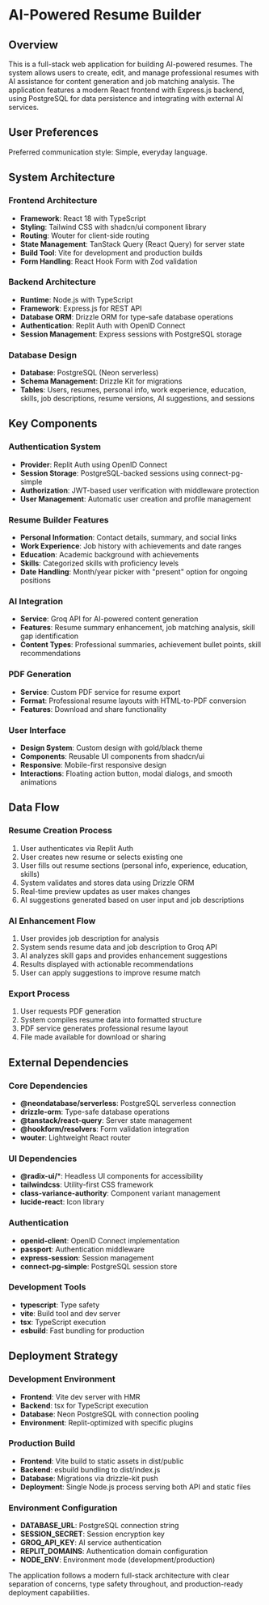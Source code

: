 # AI-Powered Resume Builder

## Overview

This is a full-stack web application for building AI-powered resumes. The system allows users to create, edit, and manage professional resumes with AI assistance for content generation and job matching analysis. The application features a modern React frontend with Express.js backend, using PostgreSQL for data persistence and integrating with external AI services.

## User Preferences

Preferred communication style: Simple, everyday language.

## System Architecture

### Frontend Architecture
- **Framework**: React 18 with TypeScript
- **Styling**: Tailwind CSS with shadcn/ui component library
- **Routing**: Wouter for client-side routing
- **State Management**: TanStack Query (React Query) for server state
- **Build Tool**: Vite for development and production builds
- **Form Handling**: React Hook Form with Zod validation

### Backend Architecture
- **Runtime**: Node.js with TypeScript
- **Framework**: Express.js for REST API
- **Database ORM**: Drizzle ORM for type-safe database operations
- **Authentication**: Replit Auth with OpenID Connect
- **Session Management**: Express sessions with PostgreSQL storage

### Database Design
- **Database**: PostgreSQL (Neon serverless)
- **Schema Management**: Drizzle Kit for migrations
- **Tables**: Users, resumes, personal info, work experience, education, skills, job descriptions, resume versions, AI suggestions, and sessions

## Key Components

### Authentication System
- **Provider**: Replit Auth using OpenID Connect
- **Session Storage**: PostgreSQL-backed sessions using connect-pg-simple
- **Authorization**: JWT-based user verification with middleware protection
- **User Management**: Automatic user creation and profile management

### Resume Builder Features
- **Personal Information**: Contact details, summary, and social links
- **Work Experience**: Job history with achievements and date ranges
- **Education**: Academic background with achievements
- **Skills**: Categorized skills with proficiency levels
- **Date Handling**: Month/year picker with "present" option for ongoing positions

### AI Integration
- **Service**: Groq API for AI-powered content generation
- **Features**: Resume summary enhancement, job matching analysis, skill gap identification
- **Content Types**: Professional summaries, achievement bullet points, skill recommendations

### PDF Generation
- **Service**: Custom PDF service for resume export
- **Format**: Professional resume layouts with HTML-to-PDF conversion
- **Features**: Download and share functionality

### User Interface
- **Design System**: Custom design with gold/black theme
- **Components**: Reusable UI components from shadcn/ui
- **Responsive**: Mobile-first responsive design
- **Interactions**: Floating action button, modal dialogs, and smooth animations

## Data Flow

### Resume Creation Process
1. User authenticates via Replit Auth
2. User creates new resume or selects existing one
3. User fills out resume sections (personal info, experience, education, skills)
4. System validates and stores data using Drizzle ORM
5. Real-time preview updates as user makes changes
6. AI suggestions generated based on user input and job descriptions

### AI Enhancement Flow
1. User provides job description for analysis
2. System sends resume data and job description to Groq API
3. AI analyzes skill gaps and provides enhancement suggestions
4. Results displayed with actionable recommendations
5. User can apply suggestions to improve resume match

### Export Process
1. User requests PDF generation
2. System compiles resume data into formatted structure
3. PDF service generates professional resume layout
4. File made available for download or sharing

## External Dependencies

### Core Dependencies
- **@neondatabase/serverless**: PostgreSQL serverless connection
- **drizzle-orm**: Type-safe database operations
- **@tanstack/react-query**: Server state management
- **@hookform/resolvers**: Form validation integration
- **wouter**: Lightweight React router

### UI Dependencies
- **@radix-ui/***: Headless UI components for accessibility
- **tailwindcss**: Utility-first CSS framework
- **class-variance-authority**: Component variant management
- **lucide-react**: Icon library

### Authentication
- **openid-client**: OpenID Connect implementation
- **passport**: Authentication middleware
- **express-session**: Session management
- **connect-pg-simple**: PostgreSQL session store

### Development Tools
- **typescript**: Type safety
- **vite**: Build tool and dev server
- **tsx**: TypeScript execution
- **esbuild**: Fast bundling for production

## Deployment Strategy

### Development Environment
- **Frontend**: Vite dev server with HMR
- **Backend**: tsx for TypeScript execution
- **Database**: Neon PostgreSQL with connection pooling
- **Environment**: Replit-optimized with specific plugins

### Production Build
- **Frontend**: Vite build to static assets in dist/public
- **Backend**: esbuild bundling to dist/index.js
- **Database**: Migrations via drizzle-kit push
- **Deployment**: Single Node.js process serving both API and static files

### Environment Configuration
- **DATABASE_URL**: PostgreSQL connection string
- **SESSION_SECRET**: Session encryption key
- **GROQ_API_KEY**: AI service authentication
- **REPLIT_DOMAINS**: Authentication domain configuration
- **NODE_ENV**: Environment mode (development/production)

The application follows a modern full-stack architecture with clear separation of concerns, type safety throughout, and production-ready deployment capabilities.